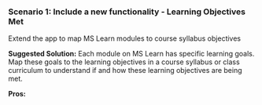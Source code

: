 ### Scenario 1: Include a new functionality - **Learning Objectives Met**
Extend the app to map MS Learn modules to course syllabus objectives

**Suggested Solution:** Each module on MS Learn has specific learning goals. Map these goals to the learning objectives in a course syllabus or class curriculum to understand if and how these learning objectives are being met. 

**Pros:**

